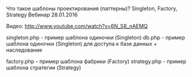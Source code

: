 
Что такое шаблоны проектирования (паттерны)?
Singleton, Factory, Strategy
Вебинар 28.01.2016

Видео: http://www.youtube.com/watch?v=6N_S8_nAEMQ

singleton.php - пример шаблона одиночки (Singleton)
db.php - пример шаблона одиночки (Singleton) для доступа к базе данных + наследование

factory.php - пример шаблона фабрики (Factory)
strategy.php - пример шаблона стратегии (Strategy)